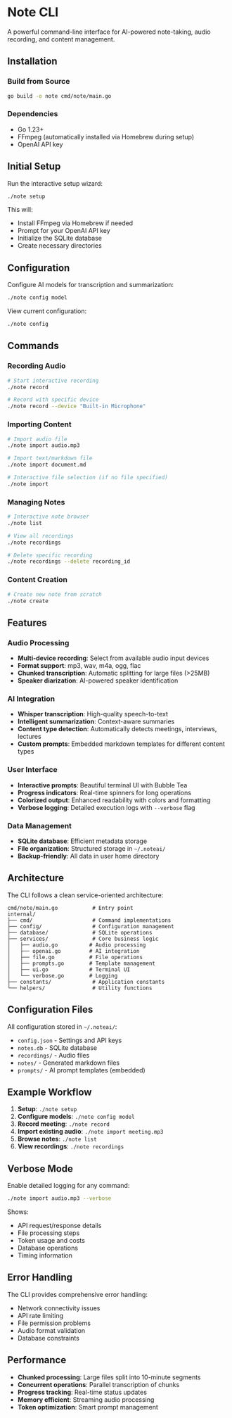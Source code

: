 # Note CLI

A powerful command-line interface for AI-powered note-taking, audio recording, and content management.

## Installation

### Build from Source
```bash
go build -o note cmd/note/main.go
```

### Dependencies
- Go 1.23+
- FFmpeg (automatically installed via Homebrew during setup)
- OpenAI API key

## Initial Setup

Run the interactive setup wizard:
```bash
./note setup
```

This will:
- Install FFmpeg via Homebrew if needed
- Prompt for your OpenAI API key
- Initialize the SQLite database
- Create necessary directories

## Configuration

Configure AI models for transcription and summarization:
```bash
./note config model
```

View current configuration:
```bash
./note config
```

## Commands

### Recording Audio
```bash
# Start interactive recording
./note record

# Record with specific device
./note record --device "Built-in Microphone"
```

### Importing Content
```bash
# Import audio file
./note import audio.mp3

# Import text/markdown file
./note import document.md

# Interactive file selection (if no file specified)
./note import
```

### Managing Notes
```bash
# Interactive note browser
./note list

# View all recordings
./note recordings

# Delete specific recording
./note recordings --delete recording_id
```

### Content Creation
```bash
# Create new note from scratch
./note create
```

## Features

### Audio Processing
- **Multi-device recording**: Select from available audio input devices
- **Format support**: mp3, wav, m4a, ogg, flac
- **Chunked transcription**: Automatic splitting for large files (>25MB)
- **Speaker diarization**: AI-powered speaker identification

### AI Integration
- **Whisper transcription**: High-quality speech-to-text
- **Intelligent summarization**: Context-aware summaries
- **Content type detection**: Automatically detects meetings, interviews, lectures
- **Custom prompts**: Embedded markdown templates for different content types

### User Interface
- **Interactive prompts**: Beautiful terminal UI with Bubble Tea
- **Progress indicators**: Real-time spinners for long operations
- **Colorized output**: Enhanced readability with colors and formatting
- **Verbose logging**: Detailed execution logs with `--verbose` flag

### Data Management
- **SQLite database**: Efficient metadata storage
- **File organization**: Structured storage in `~/.noteai/`
- **Backup-friendly**: All data in user home directory

## Architecture

The CLI follows a clean service-oriented architecture:

```
cmd/note/main.go           # Entry point
internal/
├── cmd/                   # Command implementations
├── config/                # Configuration management
├── database/              # SQLite operations
├── services/              # Core business logic
│   ├── audio.go          # Audio processing
│   ├── openai.go         # AI integration
│   ├── file.go           # File operations
│   ├── prompts.go        # Template management
│   ├── ui.go             # Terminal UI
│   └── verbose.go        # Logging
├── constants/             # Application constants
└── helpers/               # Utility functions
```

## Configuration Files

All configuration stored in `~/.noteai/`:

- `config.json` - Settings and API keys
- `notes.db` - SQLite database
- `recordings/` - Audio files
- `notes/` - Generated markdown files
- `prompts/` - AI prompt templates (embedded)

## Example Workflow

1. **Setup**: `./note setup`
2. **Configure models**: `./note config model`
3. **Record meeting**: `./note record`
4. **Import existing audio**: `./note import meeting.mp3`
5. **Browse notes**: `./note list`
6. **View recordings**: `./note recordings`

## Verbose Mode

Enable detailed logging for any command:
```bash
./note import audio.mp3 --verbose
```

Shows:
- API request/response details
- File processing steps
- Token usage and costs
- Database operations
- Timing information

## Error Handling

The CLI provides comprehensive error handling:
- Network connectivity issues
- API rate limiting
- File permission problems
- Audio format validation
- Database constraints

## Performance

- **Chunked processing**: Large files split into 10-minute segments
- **Concurrent operations**: Parallel transcription of chunks
- **Progress tracking**: Real-time status updates
- **Memory efficient**: Streaming audio processing
- **Token optimization**: Smart prompt management

